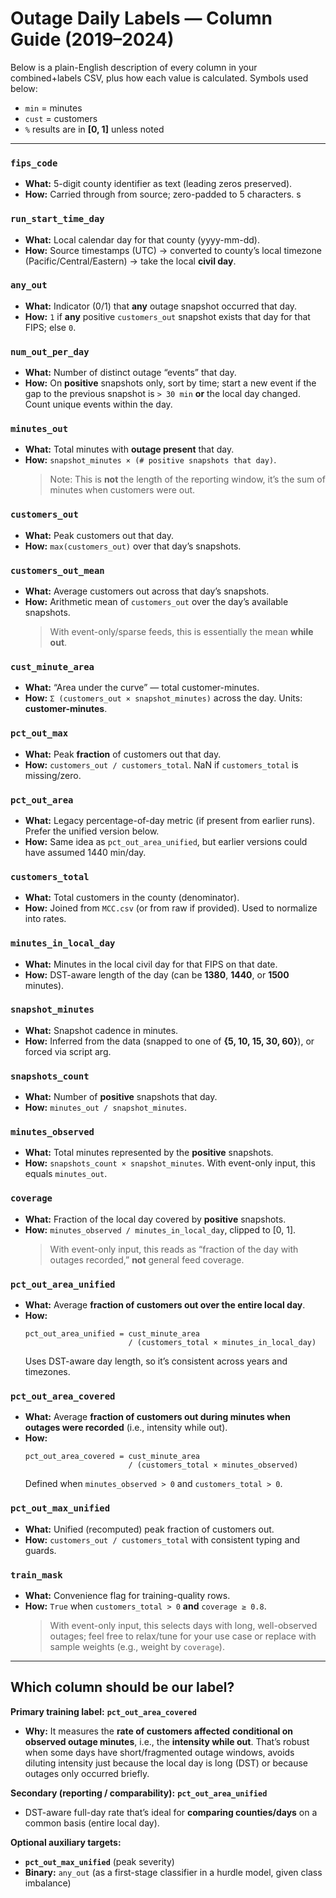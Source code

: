 # Outage Daily Labels — Column Guide (2019–2024)

Below is a plain-English description of every column in your combined+labels CSV, plus how each value is calculated. Symbols used below:
- `min` = minutes  
- `cust` = customers  
- `%` results are in **[0, 1]** unless noted

---

### `fips_code`
- **What:** 5-digit county identifier as text (leading zeros preserved).
- **How:** Carried through from source; zero-padded to 5 characters.
s
### `run_start_time_day`
- **What:** Local calendar day for that county (yyyy-mm-dd).
- **How:** Source timestamps (UTC) → converted to county’s local timezone (Pacific/Central/Eastern) → take the local **civil day**.

### `any_out`
- **What:** Indicator (0/1) that **any** outage snapshot occurred that day.
- **How:** `1` if **any** positive `customers_out` snapshot exists that day for that FIPS; else `0`.

### `num_out_per_day`
- **What:** Number of distinct outage “events” that day.
- **How:** On **positive** snapshots only, sort by time; start a new event if the gap to the previous snapshot is `> 30 min` **or** the local day changed. Count unique events within the day.

### `minutes_out`
- **What:** Total minutes with **outage present** that day.
- **How:** `snapshot_minutes × (# positive snapshots that day)`.
  > Note: This is **not** the length of the reporting window, it’s the sum of minutes when customers were out.

### `customers_out`
- **What:** Peak customers out that day.
- **How:** `max(customers_out)` over that day’s snapshots.

### `customers_out_mean`
- **What:** Average customers out across that day’s snapshots.
- **How:** Arithmetic mean of `customers_out` over the day’s available snapshots.  
  > With event-only/sparse feeds, this is essentially the mean **while out**.

### `cust_minute_area`
- **What:** “Area under the curve” — total customer-minutes.
- **How:** `Σ (customers_out × snapshot_minutes)` across the day. Units: **customer-minutes**.

### `pct_out_max`
- **What:** Peak **fraction** of customers out that day.
- **How:** `customers_out / customers_total`. NaN if `customers_total` is missing/zero.

### `pct_out_area`
- **What:** Legacy percentage-of-day metric (if present from earlier runs). Prefer the unified version below.
- **How:** Same idea as `pct_out_area_unified`, but earlier versions could have assumed 1440 min/day.

### `customers_total`
- **What:** Total customers in the county (denominator).
- **How:** Joined from `MCC.csv` (or from raw if provided). Used to normalize into rates.

### `minutes_in_local_day`
- **What:** Minutes in the local civil day for that FIPS on that date.
- **How:** DST-aware length of the day (can be **1380**, **1440**, or **1500** minutes).

### `snapshot_minutes`
- **What:** Snapshot cadence in minutes.
- **How:** Inferred from the data (snapped to one of **{5, 10, 15, 30, 60}**), or forced via script arg.

### `snapshots_count`
- **What:** Number of **positive** snapshots that day.
- **How:** `minutes_out / snapshot_minutes`.

### `minutes_observed`
- **What:** Total minutes represented by the **positive** snapshots.
- **How:** `snapshots_count × snapshot_minutes`. With event-only input, this equals `minutes_out`.

### `coverage`
- **What:** Fraction of the local day covered by **positive** snapshots.
- **How:** `minutes_observed / minutes_in_local_day`, clipped to [0, 1].  
  > With event-only input, this reads as “fraction of the day with outages recorded,” **not** general feed coverage.

### `pct_out_area_unified`  
- **What:** Average **fraction of customers out over the entire local day**.
- **How:**
  ```text
  pct_out_area_unified = cust_minute_area
                         / (customers_total × minutes_in_local_day)
  ```
  Uses DST-aware day length, so it’s consistent across years and timezones.

### `pct_out_area_covered`  
- **What:** Average **fraction of customers out during minutes when outages were recorded** (i.e., intensity while out).
- **How:**
  ```text
  pct_out_area_covered = cust_minute_area
                         / (customers_total × minutes_observed)
  ```
  Defined when `minutes_observed > 0` and `customers_total > 0`.

### `pct_out_max_unified`
- **What:** Unified (recomputed) peak fraction of customers out.
- **How:** `customers_out / customers_total` with consistent typing and guards.

### `train_mask`
- **What:** Convenience flag for training-quality rows.
- **How:** `True` when `customers_total > 0` **and** `coverage ≥ 0.8`.  
  > With event-only input, this selects days with long, well-observed outages; feel free to relax/tune for your use case or replace with sample weights (e.g., weight by `coverage`).

---

## Which column should be our label?

**Primary training label:** **`pct_out_area_covered`**   
- **Why:** It measures the **rate of customers affected** **conditional on observed outage minutes**, i.e., the **intensity while out**. That’s robust when some days have short/fragmented outage windows, avoids diluting intensity just because the local day is long (DST) or because outages only occurred briefly.

**Secondary (reporting / comparability):** **`pct_out_area_unified`**  
- DST-aware full-day rate that’s ideal for **comparing counties/days** on a common basis (entire local day).

**Optional auxiliary targets:**  
- **`pct_out_max_unified`** (peak severity)  
- **Binary:** `any_out` (as a first-stage classifier in a hurdle model, given class imbalance)
